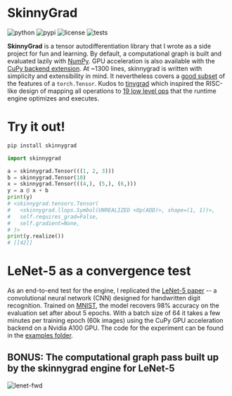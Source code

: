 # SkinnyGrad
![python](https://img.shields.io/badge/python-3.11%5E-blue.svg) ![pypi](https://img.shields.io/pypi/v/skinnygrad.svg) ![license](https://img.shields.io/github/license/ArthurBook/skinnygrad) ![tests](https://github.com/ArthurBook/skinnygrad/actions/workflows/tests.yaml/badge.svg)


**SkinnyGrad** is a tensor autodifferentiation library that I wrote as a side project for fun and learning. By default, a computational graph is built and evaluated lazily with [NumPy](https://github.com/numpy/numpy). GPU acceleration is also available with the [CuPy backend extension](./extensions/cupy_engine/). At ~1300 lines, skinnygrad is written with simplicity and extensibility in mind. It nevertheless covers a [good subset](./src/skinnygrad/tensors.py) of the features of a `torch.Tensor`. Kudos to [tinygrad](https://github.com/tinygrad/tinygrad) which inspired the RISC-like design of mapping all operations to [19 low level ops](./src/skinnygrad/llops.py) that the runtime engine optimizes and executes.

# Try it out!
```bash
pip install skinnygrad
```
```python
import skinnygrad

a = skinnygrad.Tensor(((1, 2, 3)))
b = skinnygrad.Tensor(10)
x = skinnygrad.Tensor(((4,), (5,), (6,)))
y = a @ x + b
print(y)
# <skinnygrad.tensors.Tensor(
#   <skinnygrad.llops.Symbol(UNREALIZED <Op(ADD)>, shape=(1, 1))>,
#   self.requires_grad=False,
#   self.gradient=None,
# )>
print(y.realize())
# [[42]]
```

# LeNet-5 as a convergence test
As an end-to-end test for the engine, I replicated the [LeNet-5 paper](http://vision.stanford.edu/cs598_spring07/papers/Lecun98.pdf) -- a convolutional neural network (CNN) designed for handwritten digit recognition. Trained on [MNIST](https://yann.lecun.com/exdb/mnist/), the model recovers 98% accuracy on the evaluation set after about 5 epochs. With a batch size of 64 it takes a few minutes per training epoch (60k images) using the CuPy GPU acceleration backend on a Nvidia A100 GPU. The code for the experiment can be found in the [examples folder](./examples/le_net.py).

## BONUS: The computational graph pass built up by the skinnygrad engine for LeNet-5
![lenet-fwd](./static/lenet-forward.png)
